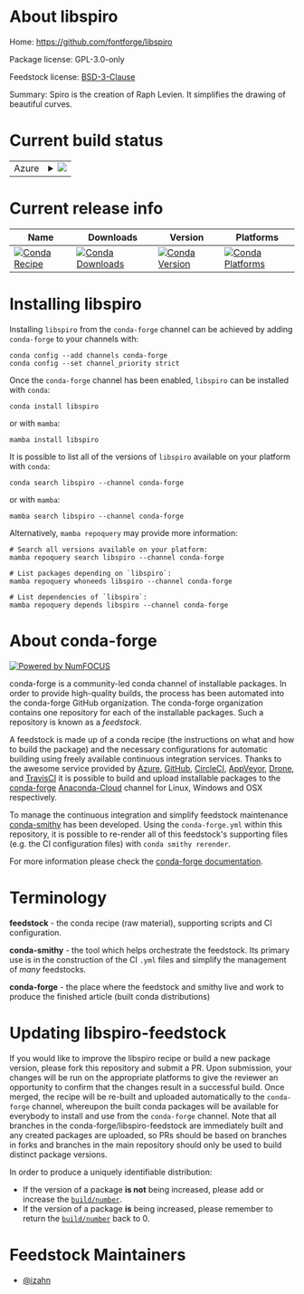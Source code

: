 About libspiro
==============

Home: https://github.com/fontforge/libspiro

Package license: GPL-3.0-only

Feedstock license: [BSD-3-Clause](https://github.com/conda-forge/libspiro-feedstock/blob/main/LICENSE.txt)

Summary: Spiro is the creation of Raph Levien. It simplifies the drawing of beautiful curves.

Current build status
====================


<table>
    
  <tr>
    <td>Azure</td>
    <td>
      <details>
        <summary>
          <a href="https://dev.azure.com/conda-forge/feedstock-builds/_build/latest?definitionId=13780&branchName=main">
            <img src="https://dev.azure.com/conda-forge/feedstock-builds/_apis/build/status/libspiro-feedstock?branchName=main">
          </a>
        </summary>
        <table>
          <thead><tr><th>Variant</th><th>Status</th></tr></thead>
          <tbody><tr>
              <td>linux_64</td>
              <td>
                <a href="https://dev.azure.com/conda-forge/feedstock-builds/_build/latest?definitionId=13780&branchName=main">
                  <img src="https://dev.azure.com/conda-forge/feedstock-builds/_apis/build/status/libspiro-feedstock?branchName=main&jobName=linux&configuration=linux%20linux_64_" alt="variant">
                </a>
              </td>
            </tr>
          </tbody>
        </table>
      </details>
    </td>
  </tr>
</table>

Current release info
====================

| Name | Downloads | Version | Platforms |
| --- | --- | --- | --- |
| [![Conda Recipe](https://img.shields.io/badge/recipe-libspiro-green.svg)](https://anaconda.org/conda-forge/libspiro) | [![Conda Downloads](https://img.shields.io/conda/dn/conda-forge/libspiro.svg)](https://anaconda.org/conda-forge/libspiro) | [![Conda Version](https://img.shields.io/conda/vn/conda-forge/libspiro.svg)](https://anaconda.org/conda-forge/libspiro) | [![Conda Platforms](https://img.shields.io/conda/pn/conda-forge/libspiro.svg)](https://anaconda.org/conda-forge/libspiro) |

Installing libspiro
===================

Installing `libspiro` from the `conda-forge` channel can be achieved by adding `conda-forge` to your channels with:

```
conda config --add channels conda-forge
conda config --set channel_priority strict
```

Once the `conda-forge` channel has been enabled, `libspiro` can be installed with `conda`:

```
conda install libspiro
```

or with `mamba`:

```
mamba install libspiro
```

It is possible to list all of the versions of `libspiro` available on your platform with `conda`:

```
conda search libspiro --channel conda-forge
```

or with `mamba`:

```
mamba search libspiro --channel conda-forge
```

Alternatively, `mamba repoquery` may provide more information:

```
# Search all versions available on your platform:
mamba repoquery search libspiro --channel conda-forge

# List packages depending on `libspiro`:
mamba repoquery whoneeds libspiro --channel conda-forge

# List dependencies of `libspiro`:
mamba repoquery depends libspiro --channel conda-forge
```


About conda-forge
=================

[![Powered by
NumFOCUS](https://img.shields.io/badge/powered%20by-NumFOCUS-orange.svg?style=flat&colorA=E1523D&colorB=007D8A)](https://numfocus.org)

conda-forge is a community-led conda channel of installable packages.
In order to provide high-quality builds, the process has been automated into the
conda-forge GitHub organization. The conda-forge organization contains one repository
for each of the installable packages. Such a repository is known as a *feedstock*.

A feedstock is made up of a conda recipe (the instructions on what and how to build
the package) and the necessary configurations for automatic building using freely
available continuous integration services. Thanks to the awesome service provided by
[Azure](https://azure.microsoft.com/en-us/services/devops/), [GitHub](https://github.com/),
[CircleCI](https://circleci.com/), [AppVeyor](https://www.appveyor.com/),
[Drone](https://cloud.drone.io/welcome), and [TravisCI](https://travis-ci.com/)
it is possible to build and upload installable packages to the
[conda-forge](https://anaconda.org/conda-forge) [Anaconda-Cloud](https://anaconda.org/)
channel for Linux, Windows and OSX respectively.

To manage the continuous integration and simplify feedstock maintenance
[conda-smithy](https://github.com/conda-forge/conda-smithy) has been developed.
Using the ``conda-forge.yml`` within this repository, it is possible to re-render all of
this feedstock's supporting files (e.g. the CI configuration files) with ``conda smithy rerender``.

For more information please check the [conda-forge documentation](https://conda-forge.org/docs/).

Terminology
===========

**feedstock** - the conda recipe (raw material), supporting scripts and CI configuration.

**conda-smithy** - the tool which helps orchestrate the feedstock.
                   Its primary use is in the construction of the CI ``.yml`` files
                   and simplify the management of *many* feedstocks.

**conda-forge** - the place where the feedstock and smithy live and work to
                  produce the finished article (built conda distributions)


Updating libspiro-feedstock
===========================

If you would like to improve the libspiro recipe or build a new
package version, please fork this repository and submit a PR. Upon submission,
your changes will be run on the appropriate platforms to give the reviewer an
opportunity to confirm that the changes result in a successful build. Once
merged, the recipe will be re-built and uploaded automatically to the
`conda-forge` channel, whereupon the built conda packages will be available for
everybody to install and use from the `conda-forge` channel.
Note that all branches in the conda-forge/libspiro-feedstock are
immediately built and any created packages are uploaded, so PRs should be based
on branches in forks and branches in the main repository should only be used to
build distinct package versions.

In order to produce a uniquely identifiable distribution:
 * If the version of a package **is not** being increased, please add or increase
   the [``build/number``](https://docs.conda.io/projects/conda-build/en/latest/resources/define-metadata.html#build-number-and-string).
 * If the version of a package **is** being increased, please remember to return
   the [``build/number``](https://docs.conda.io/projects/conda-build/en/latest/resources/define-metadata.html#build-number-and-string)
   back to 0.

Feedstock Maintainers
=====================

* [@izahn](https://github.com/izahn/)

